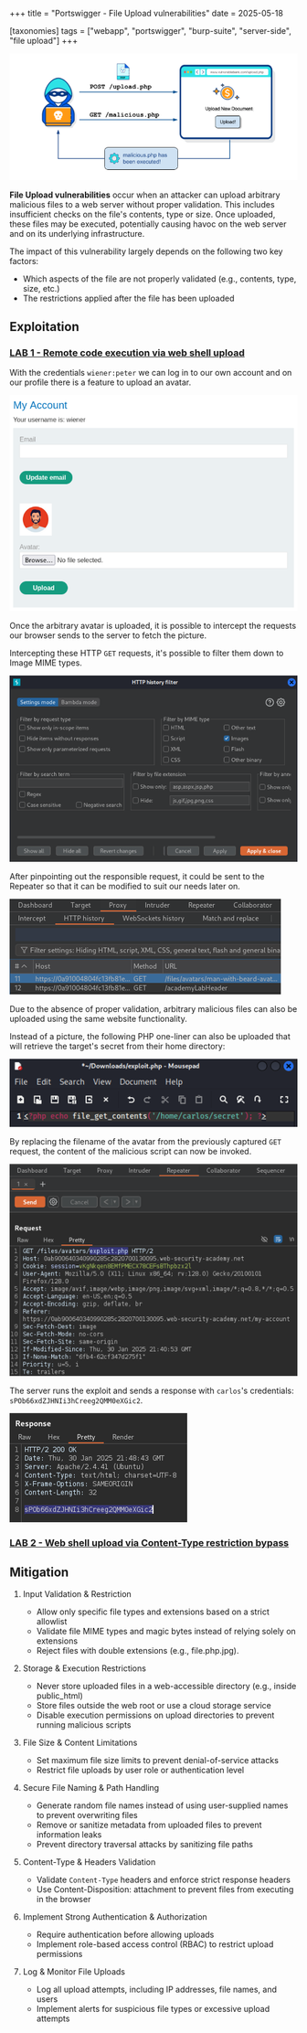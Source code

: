 +++
title = "Portswigger - File Upload vulnerabilities"
date = 2025-05-18

[taxonomies]
tags = ["webapp", "portswigger", "burp-suite", "server-side", "file upload"]
+++

![file-upload](/pictures/articles/portswigger/file-upload/file-upload.png)

**File Upload vulnerabilities** occur when an attacker can upload arbitrary
malicious files to a web server without proper validation.
This includes insufficient checks on the file's contents, type or size.
Once uploaded, these files may be executed, potentially causing havoc on the
web server and on its underlying infrastructure.


<!-- more -->


The impact of this vulnerability largely depends on the following two key
factors:
- Which aspects of the file are not properly validated
  (e.g., contents, type, size, etc.)
- The restrictions applied after the file has been uploaded

## Exploitation

<!-- LAB 1 {{{-->
### [LAB 1 - Remote code execution via web shell upload](https://portswigger.net/web-security/learning-paths/file-upload-vulnerabilities/exploiting-unrestricted-file-uploads-to-deploy-a-web-shell/file-upload/lab-file-upload-remote-code-execution-via-web-shell-upload)

With the credentials `wiener:peter` we can log in to our own account
and on our profile there is a feature to upload an avatar.

![file-upload](/pictures/articles/portswigger/file-upload/lab-1-1.png)

Once the arbitrary avatar is uploaded, it is possible to intercept the
requests our browser sends to the server to fetch the picture.

Intercepting these HTTP `GET` requests, it's possible to filter them down
to Image MIME types.

![file-upload](/pictures/articles/portswigger/file-upload/lab-1-2.png)

After pinpointing out the responsible request, it could be sent to the Repeater
so that it can be modified to suit our needs later on.

![file-upload](/pictures/articles/portswigger/file-upload/lab-1-3.png)

Due to the absence of proper validation, arbitrary malicious files
can also be uploaded using the same website functionality.

Instead of a picture, the following PHP one-liner can also be uploaded
that will retrieve the target's secret from their home directory:

![file-upload](/pictures/articles/portswigger/file-upload/lab-1-4.png)

By replacing the filename of the avatar from the previously captured
`GET` request, the content of the malicious script can now be invoked.

![file-upload](/pictures/articles/portswigger/file-upload/lab-1-5.png)

The server runs the exploit and sends a response with `carlos`'s credentials:
`sPOb66xdZJHNIi3hCreeg2QMM0eXGic2`.

![file-upload](/pictures/articles/portswigger/file-upload/lab-1-6.png)
<!-- }}} -->

<!-- LAB 2 {{{-->
### [LAB 2 - Web shell upload via Content-Type restriction bypass](https://portswigger.net/web-security/learning-paths/server-side-vulnerabilities-apprentice/file-upload-apprentice/file-upload/lab-file-upload-web-shell-upload-via-content-type-restriction-bypass)


<!-- }}} -->

<!-- Mitigation {{{-->
## Mitigation

1. Input Validation & Restriction
    - Allow only specific file types and extensions based on a strict allowlist
    - Validate file MIME types and magic bytes
      instead of relying solely on extensions
    - Reject files with double extensions (e.g., file.php.jpg).

2. Storage & Execution Restrictions
    - Never store uploaded files in a web-accessible directory
    (e.g., inside public_html)
    - Store files outside the web root or use a cloud storage service
    - Disable execution permissions on upload directories
      to prevent running malicious scripts

3. File Size & Content Limitations
    - Set maximum file size limits to prevent denial-of-service attacks
    - Restrict file uploads by user role or authentication level

4. Secure File Naming & Path Handling
    - Generate random file names instead of using user-supplied names
      to prevent overwriting files
    - Remove or sanitize metadata from uploaded files
      to prevent information leaks
    - Prevent directory traversal attacks by sanitizing file paths

5. Content-Type & Headers Validation
    - Validate `Content-Type` headers and enforce strict response headers
    - Use Content-Disposition: attachment to prevent files
      from executing in the browser

6. Implement Strong Authentication & Authorization
    - Require authentication before allowing uploads
    - Implement role-based access control (RBAC) to restrict upload permissions

7. Log & Monitor File Uploads
    - Log all upload attempts, including IP addresses, file names, and users
    - Implement alerts for suspicious file types or excessive upload attempts
<!-- }}} -->

